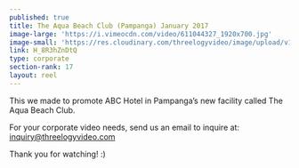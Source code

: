 ```yaml
---
published: true
title: The Aqua Beach Club (Pampanga) January 2017
image-large: 'https://i.vimeocdn.com/video/611044327_1920x700.jpg'
image-small: 'https://res.cloudinary.com/threelogyvideo/image/upload/v1528636883/aqua.jpg'
link: H_8R3hZnDtQ
type: corporate
section-rank: 17
layout: reel
---
```

This we made to promote ABC Hotel in Pampanga’s new facility called The Aqua Beach Club.

For your corporate video needs, send us an email to inquire at: inquiry@threelogyvideo.com

Thank you for watching! :)
